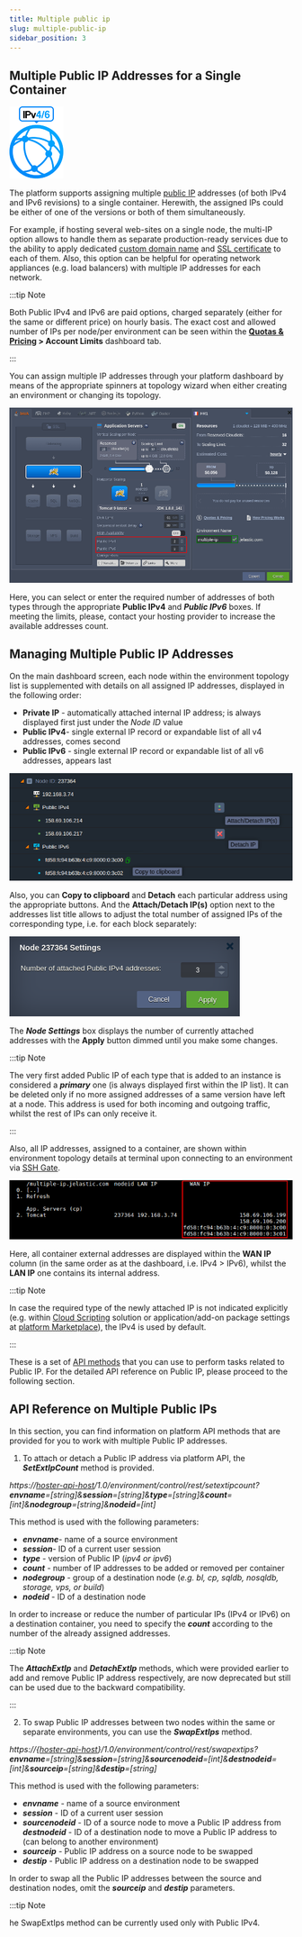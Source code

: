 ```yaml
---
title: Multiple public ip
slug: multiple-public-ip
sidebar_position: 3
---
```


## Multiple Public IP Addresses for a Single Container

<div style={{
    display: 'grid',
    gridTemplateColumns: '0.15fr 1fr',
    gap: '10px'
}}>
<div>
<div style={{
    display: 'flex',
    alignItems: 'center',
    justifyContent: 'cetner',
}}>

![Locale Dropdown](./img/MultiplePublicIP/01-multiple-public-ip.png)

</div>
</div>
<div>

The platform supports assigning multiple [public IP](/docs/application-setting/external-access-to-applications/public-ip) addresses (of both IPv4 and IPv6 revisions) to a single container. Herewith, the assigned IPs could be either of one of the versions or both of them simultaneously.

</div>
</div>

For example, if hosting several web-sites on a single node, the multi-IP option allows to handle them as separate production-ready services due to the ability to apply dedicated [custom domain name](/docs/application-setting/domain-name-management/custom-domain-name) and [SSL certificate](http://localhost:3000/docs/application-setting/ssl/secure-sockets-layer) to each of them. Also, this option can be helpful for operating network appliances (e.g. load balancers) with multiple IP addresses for each network.

:::tip Note

Both Public IPv4 and IPv6 are paid options, charged separately (either for the same or different price) on hourly basis. The exact cost and allowed number of IPs per node/per environment can be seen within the **[Quotas & Pricing](/docs/account-and-pricing/resource-charging/pricing-faq#how-much-do-resources-cost) > Account Limits** dashboard tab.

:::

You can assign multiple IP addresses through your platform dashboard by means of the appropriate spinners at topology wizard when either creating an environment or changing its topology.

<div style={{
    display:'flex',
    justifyContent: 'center',
    margin: '0 0 1rem 0'
}}>

![Locale Dropdown](./img/MultiplePublicIP/02-wizard-add-multiple-ip.png)

</div>

Here, you can select or enter the required number of addresses of both types through the appropriate **Public IPv4** and **_Public IPv6_** boxes. If meeting the limits, please, contact your hosting provider to increase the available addresses count.

## Managing Multiple Public IP Addresses

On the main dashboard screen, each node within the environment topology list is supplemented with details on all assigned IP addresses, displayed in the following order:

- **Private IP** - automatically attached internal IP address; is always displayed first just under the _Node ID_ value
- **Public IPv4**- single external IP record or expandable list of all v4 addresses, comes second
- **Public IPv6** - single external IP record or expandable list of all v6 addresses, appears last

<div style={{
    display:'flex',
    justifyContent: 'center',
    margin: '0 0 1rem 0'
}}>

![Locale Dropdown](./img/MultiplePublicIP/03-dashboard-managing-multiple-ip.png)

</div>

Also, you can **Copy to clipboard** and **Detach** each particular address using the appropriate buttons. And the **Attach/Detach IP(s)** option next to the addresses list title allows to adjust the total number of assigned IPs of the corresponding type, i.e. for each block separately:

<div style={{
    display:'flex',
    justifyContent: 'center',
    margin: '0 0 1rem 0'
}}>

![Locale Dropdown](./img/MultiplePublicIP/04-change-number-of-public-ip.png)

</div>

The **_Node Settings_** box displays the number of currently attached addresses with the **Apply** button dimmed until you make some changes.

:::tip Note

The very first added Public IP of each type that is added to an instance is considered a **_primary_** one (is always displayed first within the IP list). It can be deleted only if no more assigned addresses of a same version have left at a node. This address is used for both incoming and outgoing traffic, whilst the rest of IPs can only receive it.

:::

Also, all IP addresses, assigned to a container, are shown within environment topology details at terminal upon connecting to an environment via [SSH Gate](http://localhost:3000/docs/deployment-tools/ssh/ssh-access/overview).

<div style={{
    display:'flex',
    justifyContent: 'center',
    margin: '0 0 1rem 0'
}}>

![Locale Dropdown](./img/MultiplePublicIP/05-multiple-public-ip-in-ssh.png)

</div>

Here, all container external addresses are displayed within the **WAN IP** column (in the same order as at the dashboard, i.e. IPv4 > IPv6), whilst the **LAN IP** one contains its internal address.

:::tip Note

In case the required type of the newly attached IP is not indicated explicitly (e.g. within [Cloud Scripting](https://docs.cloudscripting.com/) solution or application/add-on package settings at [platform Marketplace](/docs/deployment-tools/cloud-scripting-&-jps/marketplace)), the IPv4 is used by default.

:::

These is a set of [API methods](http://localhost:3000/docs/deployment-tools/api-&-cli/api-overview) that you can use to perform tasks related to Public IP. For the detailed API reference on Public IP, please proceed to the following section.

## API Reference on Multiple Public IPs

In this section, you can find information on platform API methods that are provided for you to work with multiple Public IP addresses.

1. To attach or detach a Public IP address via platform API, the **_SetExtIpCount_** method is provided.

_https://[hoster-api-host](http://localhost:3000/docs/quickstart/hosters-list-&-info)/1.0/environment/control/rest/setextipcount?**envname**=[string]&**session**=[string]&**type**=[string]&**count**=[int]&**nodegroup**=[string]&**nodeid**=[int]_

This method is used with the following parameters:

- **_envname_**- name of a source environment
- **_session_**- ID of a current user session
- **_type_** - version of Public IP (_ipv4 or ipv6_)
- **_count_** - number of IP addresses to be added or removed per container
- **_nodegroup_** - group of a destination node (_e.g. bl, cp, sqldb, nosqldb, storage, vps, or build_)
- **_nodeid_** - ID of a destination node

In order to increase or reduce the number of particular IPs (IPv4 or IPv6) on a destination container, you need to specify the **_count_** according to the number of the already assigned addresses.

:::tip Note

The **_AttachExtIp_** and **_DetachExtIp_** methods, which were provided earlier to add and remove Public IP address respectively, are now deprecated but still can be used due to the backward compatibility.

:::

2. To swap Public IP addresses between two nodes within the same or separate environments, you can use the **_SwapExtIps_** method.

_https://{[hoster-api-host](http://localhost:3000/docs/quickstart/hosters-list-&-info)}/1.0/environment/control/rest/swapextips?**envname**=[string]&**session**=[string]&**sourcenodeid**=[int]&**destnodeid**=[int]&**sourceip**=[string]&**destip**=[string]_

This method is used with the following parameters:

- **_envname_** - name of a source environment
- **_session_** - ID of a current user session
- **_sourcenodeid_** - ID of a source node to move a Public IP address from
  **_destnodeid_** - ID of a destination node to move a Public IP address to (can belong to another environment)
- **_sourceip_** - Public IP address on a source node to be swapped
- **_destip_** - Public IP address on a destination node to be swapped

In order to swap all the Public IP addresses between the source and destination nodes, omit the **_sourceip_** and **_destip_** parameters.

:::tip Note

he SwapExtIps method can be currently used only with Public IPv4.
